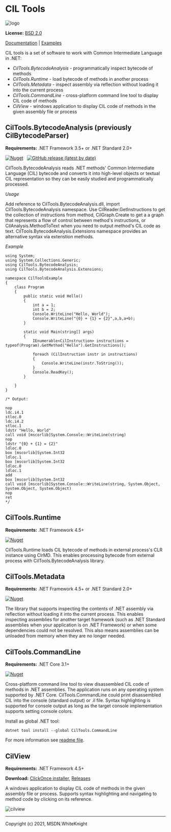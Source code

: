 # CIL Tools

![logo](https://msdn-whiteknight.github.io/CilTools/images/IL.png)

**License:** [BSD 2.0](LICENSE)

[Documentation](https://msdn-whiteknight.github.io/CilTools/) | [Examples](Examples/)

CIL tools is a set of software to work with Common Intermediate Language in .NET:

- *CilTools.BytecodeAnalysis* - programmatically inspect bytecode of methods
- *CilTools.Runtime* - load bytecode of methods in another process
- *CilTools.Metadata* - inspect assembly via reflection without loading it into the current process
- *CilTools.CommandLine* - cross-platform command line tool to display CIL code of methods
- *CilView* - windows application to display CIL code of methods in the given assembly file or process

## CilTools.BytecodeAnalysis (previously CilBytecodeParser)

**Requirements:** .NET Framework 3.5+ or .NET Standard 2.0+ 

[![Nuget](https://img.shields.io/nuget/v/CilTools.BytecodeAnalysis)](https://www.nuget.org/packages/CilTools.BytecodeAnalysis/) &nbsp; [![GitHub release (latest by date)](https://img.shields.io/github/v/release/MSDN-WhiteKnight/CilTools)](https://github.com/MSDN-WhiteKnight/CilTools/releases)

CilTools.BytecodeAnalysis reads .NET methods' Common Intermediate Language (CIL) bytecode and converts it into high-level objects or textual CIL representation so they can be easily studied and programmatically processed.

*Usage*

Add reference to CilTools.BytecodeAnalysis.dll, import CilTools.BytecodeAnalysis namespace. Use CilReader.GetInstructions to get the collection of instructions from method, CilGraph.Create to get a a graph that represents a flow of control between method's instructions, or CilAnalysis.MethodToText when you need to output method's CIL code as text. CilTools.BytecodeAnalysis.Extensions namespace provides an alternative syntax via extenstion methods.

*Example*

```
using System;
using System.Collections.Generic;
using CilTools.BytecodeAnalysis;
using CilTools.BytecodeAnalysis.Extensions;

namespace CilToolsExample
{
    class Program
    {
        public static void Hello()
        {
            int a = 1;
            int b = 2;
            Console.WriteLine("Hello, World");
            Console.WriteLine("{0} + {1} = {2}",a,b,a+b);
        }

        static void Main(string[] args)
        {
            IEnumerable<CilInstruction> instructions = typeof(Program).GetMethod("Hello").GetInstructions();

            foreach (CilInstruction instr in instructions)
            {
                Console.WriteLine(instr.ToString());
            }
            Console.ReadKey();
        }

    }
}

/* Output:

nop
ldc.i4.1
stloc.0
ldc.i4.2
stloc.1
ldstr "Hello, World"
call void [mscorlib]System.Console::WriteLine(string)
nop
ldstr "{0} + {1} = {2}"
ldloc.0
box [mscorlib]System.Int32
ldloc.1
box [mscorlib]System.Int32
ldloc.0
ldloc.1
add
box [mscorlib]System.Int32
call void [mscorlib]System.Console::WriteLine(string, System.Object, System.Object, System.Object)
nop
ret
*/
```

## CilTools.Runtime

**Requirements:** .NET Framework 4.5+

[![Nuget](https://img.shields.io/nuget/v/CilTools.Runtime)](https://www.nuget.org/packages/CilTools.Runtime/)

CilTools.Runtime loads CIL bytecode of methods in external process's CLR instance using ClrMD. This enables processing bytecode from external process with CilTools.BytecodeAnalysis library.

## CilTools.Metadata

**Requirements:** .NET Framework 4.5+ or .NET Standard 2.0+

[![Nuget](https://img.shields.io/nuget/v/CilTools.Metadata)](https://www.nuget.org/packages/CilTools.Metadata/)

The library that supports inspecting the contents of .NET assembly via reflection without loading it into the current process. This enables inspecting assemblies for another target framework (such as .NET Standard assemblies when your application is on .NET Framework) or when some dependencies could not be resolved. This also means assemblies can be unloaded from memory when they are no longer needed.

## CilTools.CommandLine

**Requirements:** .NET Core 3.1+

[![Nuget](https://img.shields.io/nuget/v/CilTools.CommandLine)](https://www.nuget.org/packages/CilTools.CommandLine/)

Cross-platform command line tool to view disassembled CIL code of methods in .NET assemblies. The application runs on any operating system supported by .NET Core. CilTools.CommandLine could print disassembled CIL into the console (standard output) or .il file. Syntax highlighting is supported for console output as long as the target console implementation supports setting console colors. 

Install as global .NET tool:

    dotnet tool install --global CilTools.CommandLine
    
For more information see [readme file](./CilTools.CommandLine/).

## CilView

**Requirements:** .NET Framework 4.5+

**Download:** [ClickOnce installer](https://msdn-whiteknight.github.io/CilTools/update/), [Releases](https://github.com/MSDN-WhiteKnight/CilTools/releases)

A windows application to display CIL code of methods in the given assembly file or process. Supports syntax highlighting and navigating to method code by clicking on its reference.

![cilview](docfx_project/images/cilview.png)

---

Copyright (c) 2021,  MSDN.WhiteKnight
